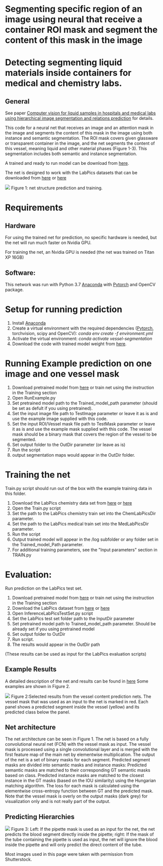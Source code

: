 ﻿# Segmenting specific region of an image using neural that receive a container ROI mask and segment the content of this mask in the image

# Detecting segmenting liquid materials inside containers for medical and chemistry labs. 

## General
See paper [Computer vision for liquid samples in hospitals and medical labs using hierarchical image segmentation and relations prediction](https://arxiv.org/ftp/arxiv/papers/2105/2105.01456.pdf) for details.

This code for a neural net that receives an image and an attention mask in the image and segments the content of this mask in the image
using both instance and semantic segmentation. The ROI mask covers given glassware or transparent container in the image, and the net segments the content of this vessel, meaning liquid and other material phases (Figure 1-3).
This segmentation includes both semantic and instance segmentation.  

A trained and ready to run model can be download from [here](https://drive.google.com/file/d/1uqvTqEFqMDXCuoEDlfm3yjNnmpw2bX-b/view?usp=sharing).

The net is designed to work with the LabPics datasets that can be downloaded from [here](https://zenodo.org/record/4736111) or [here](https://www.kaggle.com/sagieppel/labpics-chemistry-labpics-medical)





![](Figure1.jpg)
Figure 1: net structure prediction and training.

# Requirements
## Hardware
For using the trained net for prediction, no specific hardware is needed, but the net will run much faster on Nvidia GPU.

For training the net, an Nvidia GPU is needed (the net was trained on Titan XP 16GB)

## Software:
This network was run with Python 3.7 [Anaconda](https://www.anaconda.com/download/) with  [Pytorch](https://pytorch.org/) and OpenCV package.





# Setup for running prediction
1) Install [Anaconda](https://www.anaconda.com/download/)
2) Create a virtual environment with the required dependencies ([Pytorch](https://pytorch.org/), torchvision, scipy and OpenCV): *conda env create -f environment.yml*
3) Activate the virtual environment: *conda activate vessel-segmentation*
4) Download the code with trained model weight from [here](https://drive.google.com/file/d/1uqvTqEFqMDXCuoEDlfm3yjNnmpw2bX-b/view?usp=sharing).


# Running Example prediction on one image and one vessel mask
1. Download pretrained model from [here](https://drive.google.com/file/d/1uqvTqEFqMDXCuoEDlfm3yjNnmpw2bX-b/view?usp=sharing) or train net using the instruction in the Training section
2. Open RunExample.py
3. Set pretrained model path to the Trained_model_path parameter (should be set as defult if you using pretrained).
4. Set the input image file path to TestImage parameter or leave it as is and use the example image supplied with this code.
5. Set the input ROI/Vessel mask file path to TestMask parameter or leave it as is and use the example mask supplied with this code. The vessel mask should be a binary mask that covers the region of the vessel to be segmented.
6. Set output folder to the OutDir parameter (or leave as is)
7. Run the script
8. output segmentation maps would appear in the OutDir folder.



# Training the net
Train.py script should run out of the box with the example training data in this folder.

1. Download the LabPics chemistry data set from [here](https://zenodo.org/record/4736111) or [here](https://www.kaggle.com/sagieppel/labpics-chemistry-labpics-medical)
2. Open the Train.py script
3. Set the path to the LabPics chemistry train set into the  ChemLabPicsDir parameter.
4. Set the path to the LabPics medical train set into the MedLabPicsDir parameter.
5. Run the script 
6. Output trained model will appear in the /log subfolder or any folder set in the Trained_model_Path parameter.
7. For additional training parameters, see the "Input parameters" section in TRAIN.py

# Evaluation:
Run prediction on the LabPics test set.

1. Download pretrained model from [here](https://drive.google.com/file/d/1uqvTqEFqMDXCuoEDlfm3yjNnmpw2bX-b/view?usp=sharing) or train net using the instruction in the Training section
2. Download the LabPics  dataset from [here](https://zenodo.org/record/4736111) or [here](https://www.kaggle.com/sagieppel/labpics-chemistry-labpics-medical)
3. Open InferenceLabPicsTestSet.py script
4. Set the LabPics test set folder path to the InputDir parameter
5. Set pretrained model path to Trained_model_path parameter. Should be already set if you using pretrained model   
5. Set output folder to OutDir
6. Run script.
7. The results would appear in the OutDir path 

(These results can be used as input for the LabPics evaluation scripts)

## Example Results
A detailed description of the net and results can be found in [here](https://arxiv.org/ftp/arxiv/papers/2105/2105.01456.pdf)
Some examples are shown in Figure 2.

![](Figure2.jpg)
Figure 2:Selected results from the vessel content prediction nets. The vessel mask that was used as an input to the net is marked in red. Each panel shows a predicted segment inside the vessel (yellow) and its predicted class below the panel.

## Net architecture
The net architecture can be seen in Figure 1. 
The net is based on a fully convolutional neural net (FCN) with the vessel mask as input. The vessel mask is processed using a single convolutional layer and is merged with the first feature map of the main net by elementwise multiplication. The output of the net is a set of binary masks for each segment. Predicted segment masks are divided into semantic masks and instance masks: Predicted semantic masks are matched to their corresponding GT semantic masks based on class. Predicted instance masks are matched to the closest instance in the GT masks (based on the IOU similarity) using the Hungarian matching algorithm. The loss for each mask is calculated using the elementwise cross-entropy function between GT and the predicted mask. Note that the vessel mask is overly on the output masks (dark grey) for visualization only and is not really part of the output.

## Predicting Hierarchies
![](Figure3.jpg)
Figure 3: Left: If the pipette mask is used as an input for the net, the net predicts the blood segment directly inside the pipette; right: If the mask of the tube containing the pipette is used as input, the net will ignore the blood inside the pipette and will only predict the direct content of the tube.

Most images used in this page were taken with permission from Shutterstock.

